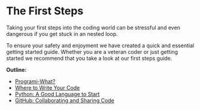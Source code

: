 # The First Steps

Taking your first steps into the coding world can be stressful and even dangerous if you get stuck in an nested loop.

To ensure your safety and enjoyment we have created a quick and essential getting started guide. Whether you are a veteran coder or just getting started we recommend that you take a look at our first steps guide.

**Outline:**

* [Programi-What?](programming.md)
* [Where to Write Your Code](https://github.com/MariHacks/booklet/tree/15a7f7ae74bb869d054e9430dafa5e58eded8e2b/where%20to/README.md)
* [Python: A Good Language to Start](https://github.com/MariHacks/booklet/tree/15a7f7ae74bb869d054e9430dafa5e58eded8e2b/python/README.md)
* [GitHub: Collaborating and Sharing Code](https://github.com/MariHacks/booklet/tree/15a7f7ae74bb869d054e9430dafa5e58eded8e2b/github/README.md)

